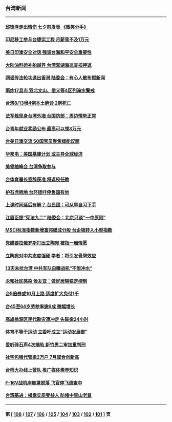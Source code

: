 ### 台湾新闻
---
#### [邱锋泽走出情伤 七夕前发表 《微笑分手》](../../pages/ncid1349361/n13159441.md) 
#### [印尼移工参与台捷运工程 月薪竟不及1万元](../../pages/ncid1349361/n13160339.md) 
#### [美日印澳安全对话 强调台海和平安全重要性](../../pages/ncid1349361/n13159904.md) 
#### [大陆油料运补船越界 台湾澎湖海巡查扣押返](../../pages/ncid1349361/n13159753.md) 
#### [网谣传法轮功退出香港 陆委会：有心人散布假新闻](../../pages/ncid1349361/n13157880.md) 
#### [雨炸17县市 双北文山、信义等4区列淹水警戒](../../pages/ncid1349361/n13159741.md) 
#### [台湾8/13增4例本土确诊 2例死亡](../../pages/ncid1349361/n13159546.md) 
#### [法军舰现身台湾外海 台国防部：周边情势正常](../../pages/ncid1349361/n13159052.md) 
#### [台青年就业奖励公布 最高可以领3万元](../../pages/ncid1349361/n13157675.md) 
#### [台美日澳交流 50国官员聚焦绿能议题](../../pages/ncid1349361/n13157732.md) 
#### [华邦电：美国基建计划 或主导全球经济](../../pages/ncid1349361/n13157729.md) 
#### [美领袖峰会 台湾争取参与](../../pages/ncid1349361/n13157734.md) 
#### [台体育署长坚辞获准 将返校任教](../../pages/ncid1349361/n13157739.md) 
#### [护石虎栖地 台环团吁停售国有地](../../pages/ncid1349361/n13157741.md) 
#### [上课时间延后有解？ 台民团：可从早自习下手](../../pages/ncid1349361/n13157744.md) 
#### [江启臣提“宪法九二” 陆委会：北京只谈“一中原则”](../../pages/ncid1349361/n13157634.md) 
#### [MSCI标准指数新增富邦媒成分股 台企银转入小型指数](../../pages/ncid1349361/n13157638.md) 
#### [党媒要拉俄罗斯打压立陶宛 被指一厢情愿](../../pages/ncid1349361/n13158106.md) 
#### [立陶宛对中共态度强硬 学者：将引发骨牌效应](../../pages/ncid1349361/n13157186.md) 
#### [13天未扰台湾 中共军队自曝战机“不能冲水”](../../pages/ncid1349361/n13157667.md) 
#### [永和社区感染 侯友宜：做好居隔稳定控制](../../pages/ncid1349361/n13157878.md) 
#### [台5倍券或10月上路 适度扩大免付1千](../../pages/ncid1349361/n13157884.md) 
#### [台45至64岁劳参率逾6成 微幅增长](../../pages/ncid1349361/n13157727.md) 
#### [高雄桃源区民代勘灾遭冲走 失联逾24小时](../../pages/ncid1349361/n13157725.md) 
#### [体育不等于运动 立委吁成立“运动发展部”](../../pages/ncid1349361/n13157723.md) 
#### [爱听碎石声4次搞轨 新竹男二审加重判刑](../../pages/ncid1349361/n13157754.md) 
#### [社宅包租代管逾2万户 7月媒合创新高](../../pages/ncid1349361/n13157757.md) 
#### [台师大办线上营队 推广媒体素养知识](../../pages/ncid1349361/n13157760.md) 
#### [F-16V战机座舱罩脱落 飞官停飞调查中](../../pages/ncid1349361/n13157751.md) 
#### [台湾基进：揭露实质受益人 防堵中资山老鼠](../../pages/ncid1349361/n13157673.md) 

---
#### 第 [ [108](./108.md) / [107](./107.md) / [106](./106.md) / [105](./105.md) / [104](./104.md) / [103](./103.md) / [102](./102.md) / [101](./101.md) ] 页

